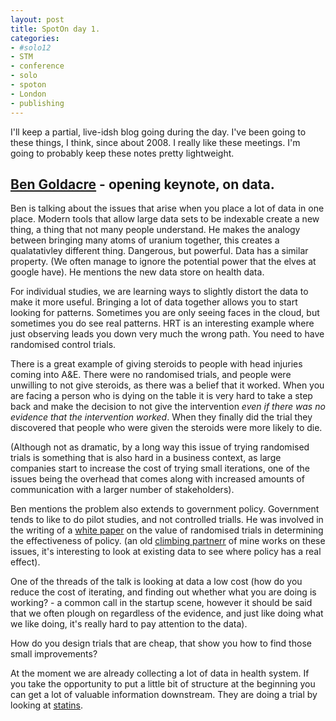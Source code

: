 ```yaml
---
layout: post
title: SpotOn day 1. 
categories: 
- #solo12
- STM
- conference
- solo
- spoton
- London
- publishing
---
```


I'll keep a partial, live-idsh blog going during the day. I've been going to these things, I think, since about 2008. I really like these meetings. I'm going to probably keep these notes pretty lightweight. 

## [Ben Goldacre][bg] - opening keynote, on data.

Ben is talking about the issues that arise when you place a lot of data in one place. Modern tools that allow large data sets to be indexable create a new thing, a thing that not many people understand. He makes the analogy between bringing many atoms of uranium together, this creates a qualatativley different thing. Dangerous, but powerful. Data has a similar property. (We often manage to ignore the potential power that the elves at google have). He mentions the new data store on health data.

For individual studies, we are learning ways to slightly distort the data to make it more useful. Bringing a lot of data together allows you to start looking for patterns. Sometimes you are only seeing faces in the cloud, but sometimes you do see real patterns. HRT is an interesting example where just observing leads you down very much the wrong path. You need to have randomised control trials. 

There is a great example of giving steroids to people with head injuries coming into A&E. There were no randomised trials, and people were unwilling to not give steroids, as there was a belief that it worked. When you are facing a person who is dying on the table it is very hard to take a step back and make the decision to not give the intervention _even if there was no evidence that the intervention worked_. When they finally did the trial they discovered that people who were given the steroids were more likely to die. 

(Although not as dramatic, by a long way this issue of trying randomised trials is something that is also hard in a business context, as large companies start to increase the cost of trying small iterations, one of the issues being the overhead that comes along with increased amounts of communication with a larger number of stakeholders). 

Ben mentions the problem also extends to government policy. Government tends to like to do pilot studies, and not controlled trialls. He was involved in the writing of a [white paper][pol] on the value of randomised trials in determining the effectiveness of policy. (an old [climbing partnerr][dh] of mine works on these issues, it's interesting to look at existing data to see where policy has a real effect). 

One of the threads of the talk is looking at data a low cost (how do you reduce the cost of iterating, and finding out whether what you are doing is working? - a common call in the startup scene, however it should be said that we often plough on regardless of the evidence, and just like doing what we like doing, it's really hard to pay attention to the data). 

How do you design trials that are cheap, that show you how to find those small improvements? 

At the moment we are already collecting a lot of data in health system. If you take the opportunity to put a little bit of structure at the beginning you can get a lot of valuable information downstream. They are doing a trial by looking at [statins][st]. 


[bg]: http://www.badscience.net/
[pol]: http://www.cabinetoffice.gov.uk/resource-library/test-learn-adapt-developing-public-policy-randomised-controlled-trials
[dh]: http://sm.psc.isr.umich.edu/debra/
[st]: http://en.wikipedia.org/wiki/Statin 